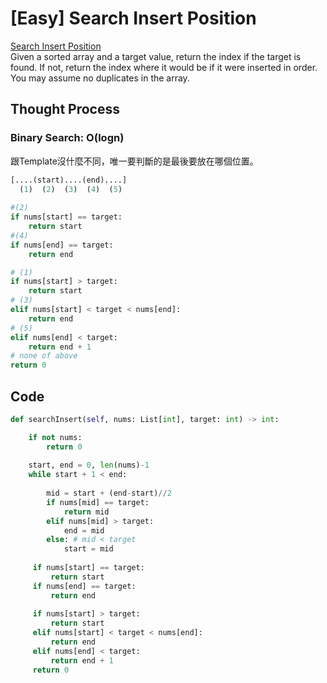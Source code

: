 # \[Easy\] Search Insert Position

[Search Insert Position](https://leetcode.com/problems/search-insert-position/)  
Given a sorted array and a target value, return the index if the target is found. If not, return the index where it would be if it were inserted in order.  
You may assume no duplicates in the array.

## Thought Process

### Binary Search: O\(logn\)

跟Template沒什麼不同，唯一要判斷的是最後要放在哪個位置。

```python
[....(start)....(end)....]
  (1)  (2)  (3)  (4)  (5)
   
#(2)
if nums[start] == target:
    return start
#(4)
if nums[end] == target:
    return end

# (1)
if nums[start] > target:
    return start
# (3)
elif nums[start] < target < nums[end]:
    return end
# (5)
elif nums[end] < target:
    return end + 1
# none of above
return 0
```

## Code

```python
def searchInsert(self, nums: List[int], target: int) -> int:

    if not nums:
        return 0
        
    start, end = 0, len(nums)-1
    while start + 1 < end:
        
        mid = start + (end-start)//2
        if nums[mid] == target:
            return mid
        elif nums[mid] > target:
            end = mid
        else: # mid < target
            start = mid
     
     if nums[start] == target:
         return start
     if nums[end] == target:
         return end
     
     if nums[start] > target:
         return start
     elif nums[start] < target < nums[end]:
         return end
     elif nums[end] < target:
         return end + 1
     return 0 
```

